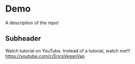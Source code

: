# Demo

A description of the repo!

## Subheader

Watch tutorial on YouTube.
Instead of a tutorial, watch me!!! https://youtube.com/c/EricsVeganVan
